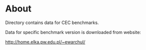 # About

Directory contains data for CEC benchmarks. 

Data for specific benchmark version is downloaded from
website: 

http://home.elka.pw.edu.pl/~ewarchul/
